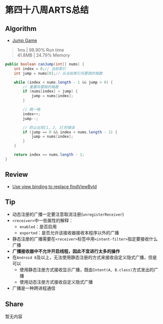 # 第四十八周ARTS总结
## Algorithm
- [Jump Game](https://leetcode.com/problems/jump-game/)
> 1ms | 98.90% Run time  
> 41.8MB | 24.79% Memory
```java
public boolean canJump(int[] nums) {
    int index = 0;// 当前索引
    int jump = nums[0];// 从当前索引将要跳的格数

    while (index < nums.length - 1 && jump > 0) {
        // 重置将要跳的格数
        if (nums[index] > jump) {
            jump = nums[index];
        }

        // 跳一格
        index++;
        jump--;

        // 防止出现[1, 2, 3]的错误
        if (jump == 0 && index < nums.length - 1) {
            jump = nums[index];
        }
    }

    return index == nums.length - 1;
}
```

## Review
- [Use view binding to replace findViewById](https://medium.com/androiddevelopers/use-view-binding-to-replace-findviewbyid-c83942471fc)

## Tip
+ 动态注册的广播一定要注意取消注册(`unregisterReceiver`)
+ `<receiver>`中一些属性的解释：
    + `enabled`：是否启用
    + `exported`：是否允许该接收器接收本程序以外的广播
+ 静态注册的广播需要在`<receiver>`标签中用`<intent-filter>`指定要接收什么广播
+ **广播接收器中不允许开启线程，因此不宜进行太多的操作**
+ 在`Android 8`及以上，无法使用静态注册的方式来接收自定义隐式广播，但是可以
    + 使用静态注册方式接收显示广播，既由`Intent(A, B.class)`方式发出的广播
    + 使用动态注册方式接收自定义隐式广播
+ 广播是一种跨进程通信
    

## Share
暂无内容